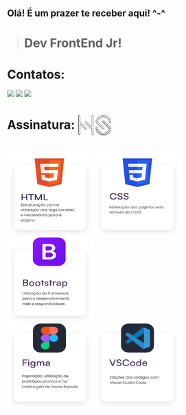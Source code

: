 ## Olá! É um prazer te receber aqui! ^-^
> # Dev FrontEnd Jr!

 # Contatos:
<div> 
  <a href="https://www.instagram.com/hellxsiena/" target="_blank"><img src="https://img.shields.io/badge/-Instagram-%23E4405F?style=for-the-badge&logo=instagram&logoColor=white" target="_blank"></a>
  <a href = "mailto:contatohelenasiena"><img src="https://img.shields.io/badge/-Gmail-%23333?style=for-the-badge&logo=gmail&logoColor=white" target="_blank"></a>
  <a href="https://www.linkedin.com/in/helena-siena-150428237/" target="_blank"><img src="https://img.shields.io/badge/-LinkedIn-%230077B5?style=for-the-badge&logo=linkedin&logoColor=white" target="_blank"></a> 
  
</div>

# Assinatura:  <img align="center" alt="HS" height="50" width="80" src="https://raw.githubusercontent.com/HelenaSiena/Figma-Potfolio/main/Site%20Pessoal%20-%20GitHub/Componentes/Logo-HS-footer.svg">

<div style="display: inline_block"><br>  
    <img align="center" alt="HTML" height="200" width="200" src="https://raw.githubusercontent.com/HelenaSiena/Figma-Potfolio/main/Site%20Pessoal%20-%20GitHub/Componentes/Skills/html.svg">
    <img align="center" alt="CSS" height="200" width="200" src="https://raw.githubusercontent.com/HelenaSiena/Figma-Potfolio/main/Site%20Pessoal%20-%20GitHub/Componentes/Skills/css.svg">
    <img align="center" alt="Bootstrap" height="200" width="200" src="https://raw.githubusercontent.com/HelenaSiena/Figma-Potfolio/main/Site%20Pessoal%20-%20GitHub/Componentes/Skills/bootstrap.svg"> <br>
    <img align="center" alt="Figma" height="200" width="200" src="https://raw.githubusercontent.com/HelenaSiena/Figma-Potfolio/main/Site%20Pessoal%20-%20GitHub/Componentes/Skills/figma.svg">
     <img align="center" alt="VsCode" height="200" width="200" src="https://raw.githubusercontent.com/HelenaSiena/Figma-Potfolio/main/Site%20Pessoal%20-%20GitHub/Componentes/Skills/vscode.svg">
</div>
  








<!--Créditos da configuração/código: Rafaella Ballerini -->

  <!--<img align="center" alt="Rafa-Ts" height="30" width="40" src="https://raw.githubusercontent.com/devicons/devicon/master/icons/typescript/typescript-plain.svg">-->
  <!--  <img align="center" alt="Rafa-React" height="30" width="40" src="https://raw.githubusercontent.com/devicons/devicon/master/icons/react/react-original.svg">-->
  <!--   <img align="right" alt="Rafa-pic" height="150" style="border-radius:50px;" src="https://media.discordapp.net/attachments/639956127056134178/890373478988013628/Publicacoes_Instagram_1_1.png?width=676&height=676">
   <img align="center" alt="JS" height="30" width="40" src="https://raw.githubusercontent.com/devicons/devicon/master/icons/javascript/javascript-plain.svg">
  <img align="center" alt="JQuery" height="30" width="40" src="https://raw.githubusercontent.com/devicons/devicon/master/icons/jquery/jquery-original.svg"> --> 
  
  <!-- 
<div style="display: inline_block"><br>
  
  <img align="center" alt="HTML" height="30" width="40" src="https://raw.githubusercontent.com/devicons/devicon/master/icons/html5/html5-original.svg">
  <img align="center" alt="CSS" height="30" width="40" src="https://raw.githubusercontent.com/devicons/devicon/master/icons/css3/css3-original.svg">
  <img align="center" alt="Python" height="30" width="40" src="https://raw.githubusercontent.com/devicons/devicon/master/icons/python/python-original.svg">
  <img align="center" alt="Bootstrap" height="30" width="40" src="https://raw.githubusercontent.com/devicons/devicon/master/icons/bootstrap/bootstrap-original.svg">
  <img align="center" alt="Figma" height="30" width="40" src="https://raw.githubusercontent.com/devicons/devicon/master/icons/figma/figma-original.svg">
  <img align="center" alt="VSCode" height="30" width="40" src="https://raw.githubusercontent.com/devicons/devicon/master/icons/vscode/vscode-original.svg">
  <img align="center" alt="GitHub" height="230" width="200" src="https://raw.githubusercontent.com/HelenaSiena/Figma-Potfolio/main/Site%20Pessoal%20-%20GitHub/Componentes/Skills/github.svg">
  

</div>
-->
